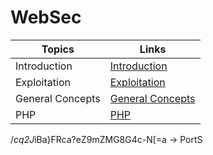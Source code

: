 # WebSec

| Topics | Links | 
| ------ | ----- |
| Introduction | [Introduction](https://github.com/winters0x64/WebSec/tree/main/Introductory%20concepts) | 
| Exploitation | [Exploitation](https://github.com/winters0x64/WebSec/tree/main/Exploitation) | 
| General Concepts | [General Concepts](https://github.com/winters0x64/WebSec/tree/main/General) | 
| PHP | [PHP](https://github.com/winters0x64/WebSec/tree/main/PHP) |



/*cq2J*iBa}FRca?eZ9mZMG8G4c-N[=a -> PortS




